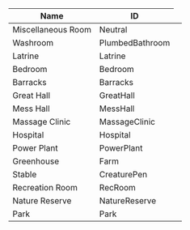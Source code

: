 <table>
    <thead>
        <th data-sort-default>Name</th>
        <th>ID</th>
    </thead>
        <tr>
            <td>Miscellaneous Room</td>
            <td>Neutral</td>
            <td></td>
        </tr>
        <tr>
            <td>Washroom</td>
            <td>PlumbedBathroom</td>
            <td></td>
        </tr>
        <tr>
            <td>Latrine</td>
            <td>Latrine</td>
            <td></td>
        </tr>
        <tr>
            <td>Bedroom</td>
            <td>Bedroom</td>
            <td></td>
        </tr>
        <tr>
            <td>Barracks</td>
            <td>Barracks</td>
            <td></td>
        </tr>
        <tr>
            <td>Great Hall</td>
            <td>GreatHall</td>
            <td></td>
        </tr>
        <tr>
            <td>Mess Hall</td>
            <td>MessHall</td>
            <td></td>
        </tr>
        <tr>
            <td>Massage Clinic</td>
            <td>MassageClinic</td>
            <td></td>
        </tr>
        <tr>
            <td>Hospital</td>
            <td>Hospital</td>
            <td></td>
        </tr>
        <tr>
            <td>Power Plant</td>
            <td>PowerPlant</td>
            <td></td>
        </tr>
        <tr>
            <td>Greenhouse</td>
            <td>Farm</td>
            <td></td>
        </tr>
        <tr>
            <td>Stable</td>
            <td>CreaturePen</td>
            <td></td>
        </tr>
        <tr>
            <td>Recreation Room</td>
            <td>RecRoom</td>
            <td></td>
        </tr>
        <tr>
            <td>Nature Reserve</td>
            <td>NatureReserve</td>
            <td></td>
        </tr>
        <tr>
            <td>Park</td>
            <td>Park</td>
            <td></td>
        </tr>
</table>
